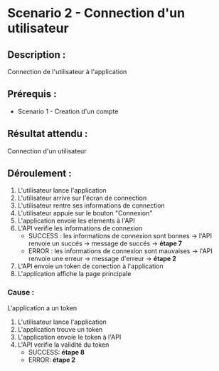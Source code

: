 #  Scenario 2 - Connection d'un utilisateur

##  Description  : 
Connection de l'utilisateur à l'application 

## Prérequis :
* Scenario 1 - Creation d'un compte 

## Résultat attendu :
Connection d'un utilisateur

## Déroulement :

1. L'utilisateur lance l'application
2. L'utilisateur arrive sur l'écran de connection
3. L'utilisateur rentre ses informations de connection
4. L'utilisateur appuie sur le bouton "Connexion"
5. L'application envoie les elements à l'API
6. L'API verifie les informations de connexion
    * SUCCESS : les informations de connexion sont bonnes -> l'API renvoie un succés -> message de succés -> **étape 7**
    * ERROR : les informations de connexion sont mauvaises -> l'API renvoie une erreur -> message d'erreur -> **étape 2**
7. L'API envoie un token de conection à l'application 
8. L'application affiche la page principale

### Cause :
L'application a un token

1. L'utilisateur lance l'application
2. L'application trouve un token
3. L'application envoie le token à l'API
4. L'API verifie la validité du token
    * SUCCESS: **étape 8**
    * ERROR: **étape 2**
